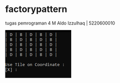 # factorypattern
tugas pemrograman 4
M Aldo Izzulhaq | 5220600010

![alt text](https://github.com/aldozulhaq/factorypattern/blob/main/Screenshot%202022-03-14%20154430.png?raw=true)

